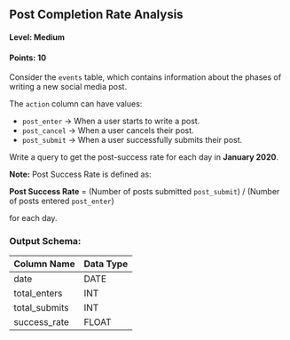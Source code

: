 ## Post Completion Rate Analysis

#### Level: Medium  
#### Points: 10  

Consider the `events` table, which contains information about the phases of writing a new social media post.  

The `action` column can have values:  
- `post_enter` → When a user starts to write a post.  
- `post_cancel` → When a user cancels their post.  
- `post_submit` → When a user successfully submits their post.  

Write a query to get the post-success rate for each day in **January 2020**.  

**Note:** Post Success Rate is defined as:  

**Post Success Rate** = (Number of posts submitted `post_submit`) / (Number of posts entered `post_enter`)  

for each day.  

### Output Schema:  

| Column Name    | Data Type |
|---------------|----------|
| date          | DATE     |
| total_enters  | INT      |
| total_submits | INT      |
| success_rate  | FLOAT    |
